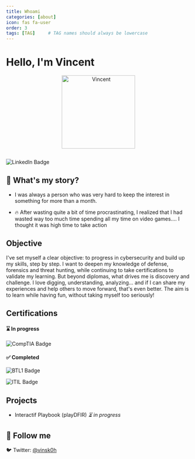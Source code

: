 ```yaml
---
title: Whoami
categories: [about]
icon: fas fa-user
order: 3
tags: [TAG]     # TAG names should always be lowercase
---
```



# Hello, I'm Vincent
<p align="center">
  <img src="https://i.pinimg.com/736x/8c/97/d8/8c97d8f65e34426d07847ac4f24cfd3c.jpg" alt="Vincent" width="200"/>
</p>

<image>

![LinkedIn Badge](https://img.shields.io/badge/LinkedIn-0072b1?style=for-the-badge&logo=linkedin&logoColor=white)


## 👋 What's my story?
- I was always a person who was very hard to keep the interest in something for more than a month. 

- 🔥 After wasting quite a bit of time procrastinating, I realized that I had wasted way too much time spending all my time on video games.... I thought it was high time to take action
## Objective
I've set myself a clear objective: to progress in cybersecurity and build up my skills, step by step. I want to deepen my knowledge of defense, forensics and threat hunting, while continuing to take certifications to validate my learning. But beyond diplomas, what drives me is discovery and challenge. I love digging, understanding, analyzing... and if I can share my experiences and help others to move forward, that's even better. The aim is to learn while having fun, without taking myself too seriously!

## Certifications
<div>
    
#### **⌛ In progress**
![CompTIA Badge](https://img.shields.io/badge/CySA+-FF0000?style=for-the-badge&logo=CompTIA&logoColor=white)

#### **✅ Completed**

![BTL1 Badge](https://img.shields.io/badge/BTL1-007ACC?style=for-the-badge&logo=SBT&logoColor=white)

![ITIL Badge](https://img.shields.io/badge/ITIL_v3_Foundation-4D4D4D?style=for-the-badge&logo=Axelos&logoColor=white)

</div>

## Projects
- Interactif Playbook (playDFIR)  *⏳ in progress*

## 🔗 Follow me
🐦 Twitter: [@vinsk0h](https://twitter.com/vinsk0h)
